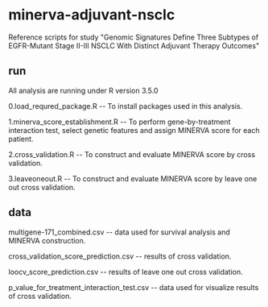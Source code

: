# minerva-adjuvant-nsclc
Reference scripts for study "Genomic Signatures Define Three Subtypes of EGFR-Mutant Stage II-III NSCLC With Distinct Adjuvant Therapy Outcomes"

## run 
All analysis are running under R version 3.5.0

0.load_requred_package.R -- To install packages used in this analysis.

1.minerva_score_establishment.R -- To perform gene-by-treatment interaction test, select genetic features and assign MINERVA score for each patient.

2.cross_validation.R -- To construct and evaluate MINERVA score by cross validation.

3.leaveoneout.R -- To construct and evaluate MINERVA score by leave one out cross validation.


## data
multigene-171_combined.csv -- data used for survival analysis and MINERVA construction.

cross_validation_score_prediction.csv -- results of cross validation.

loocv_score_prediction.csv -- results of leave one out cross validation.

p_value_for_treatment_interaction_test.csv -- data used for visualize results of cross validation.
